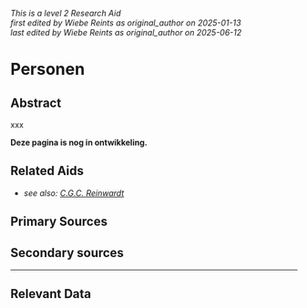 _This is a level 2 Research Aid_  
_first edited by Wiebe Reints as original_author on 2025-01-13_  
_last edited by Wiebe Reints as original_author on 2025-06-12_


# Personen


## Abstract

xxx

**Deze pagina is nog in ontwikkeling.**


## Related Aids

 - _see also: [C.G.C. Reinwardt](niveau3/Dutch/Reinwardt_20241217.yml)_  

## Primary Sources

## Secondary sources



---
## Relevant Data 



        